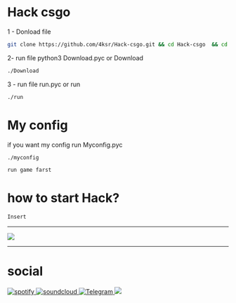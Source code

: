 # Hack csgo 
1 - Donload file 
```sh
git clone https://github.com/4ksr/Hack-csgo.git && cd Hack-csgo  && cd csgo && chmod +x Download && chmod +x run && chmod +x myconfig
```
2- run file python3 Download.pyc or Download
```sh
./Download
```
3 - run file run.pyc or run
```sh
./run
```

# My config

if you want my config run Myconfig.pyc 

```sh
./myconfig
```
```go
run game farst
```
# how to start Hack?
```sh
Insert 
```

---

<img src="https://media.discordapp.net/attachments/702685155742974014/928333504931037254/Screenshot_from_2022-01-05_00-22-54.png?width=1180&height=664">

---

# social
<a href="https://open.spotify.com/user/31d72u7kl45enzfmzzjsdygltowq">
<img alt="spotify" src="https://img.shields.io/badge/-Spotify-000000?logo=Spotify&logoColor=fff"/> 
<a href="https://soundcloud.com/4ksr">
<img alt="soundcloud" src="https://img.shields.io/badge/-SoundCloud-000000?logo=SoundCloud&logoColor=fff"/>
<a href="https://t.me/oksr1">
<img alt="Telegram" src="https://img.shields.io/badge/-Telegram-000000?logo=Telegram&logoColor=fff"/>
<a href="https://discord.gg/9YV8BHj4Jq">
<img alt"Discord" src="https://img.shields.io/badge/-Discord-000000?logo=Discord&logoColor=fff"/>
